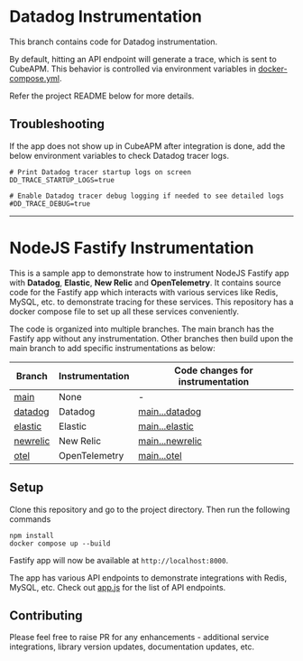# Datadog Instrumentation

This branch contains code for Datadog instrumentation.

By default, hitting an API endpoint will generate a trace, which is sent to CubeAPM. This behavior is controlled via environment variables in [docker-compose.yml](docker-compose.yml).

Refer the project README below for more details.

## Troubleshooting

If the app does not show up in CubeAPM after integration is done, add the below environment variables to check Datadog tracer logs.

```shell
# Print Datadog tracer startup logs on screen
DD_TRACE_STARTUP_LOGS=true

# Enable Datadog tracer debug logging if needed to see detailed logs
#DD_TRACE_DEBUG=true
```

---

# NodeJS Fastify Instrumentation

This is a sample app to demonstrate how to instrument NodeJS Fastify app with **Datadog**, **Elastic**, **New Relic** and **OpenTelemetry**. It contains source code for the Fastify app which interacts with various services like Redis, MySQL, etc. to demonstrate tracing for these services. This repository has a docker compose file to set up all these services conveniently.

The code is organized into multiple branches. The main branch has the Fastify app without any instrumentation. Other branches then build upon the main branch to add specific instrumentations as below:

| Branch                                                                         | Instrumentation | Code changes for instrumentation                                                                |
| ------------------------------------------------------------------------------ | --------------- | ----------------------------------------------------------------------------------------------- |
| [main](https://github.com/cubeapm/sample_app_nodejs_fastify/tree/main)         | None            | -                                                                                               |
| [datadog](https://github.com/cubeapm/sample_app_nodejs_fastify/tree/datadog) | Datadog       | [main...datadog](https://github.com/cubeapm/sample_app_nodejs_fastify/compare/main...datadog) |
| [elastic](https://github.com/cubeapm/sample_app_nodejs_fastify/tree/elastic)         | Elastic   | [main...elastic](https://github.com/cubeapm/sample_app_nodejs_fastify/compare/main...elastic)         |
| [newrelic](https://github.com/cubeapm/sample_app_nodejs_fastify/tree/newrelic) | New Relic       | [main...newrelic](https://github.com/cubeapm/sample_app_nodejs_fastify/compare/main...newrelic) |
| [otel](https://github.com/cubeapm/sample_app_nodejs_fastify/tree/otel)         | OpenTelemetry   | [main...otel](https://github.com/cubeapm/sample_app_nodejs_fastify/compare/main...otel)         |

## Setup

Clone this repository and go to the project directory. Then run the following commands

```
npm install
docker compose up --build
```

Fastify app will now be available at `http://localhost:8000`.

The app has various API endpoints to demonstrate integrations with Redis, MySQL, etc. Check out [app.js](app.js) for the list of API endpoints.

## Contributing

Please feel free to raise PR for any enhancements - additional service integrations, library version updates, documentation updates, etc.
